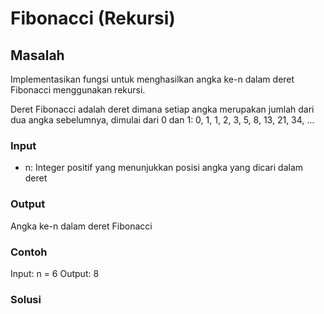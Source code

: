 # Fibonacci (Rekursi)

## Masalah

Implementasikan fungsi untuk menghasilkan angka ke-n dalam deret Fibonacci menggunakan rekursi.

Deret Fibonacci adalah deret dimana setiap angka merupakan jumlah dari dua angka sebelumnya, dimulai dari 0 dan 1:
0, 1, 1, 2, 3, 5, 8, 13, 21, 34, ...

### Input

- n: Integer positif yang menunjukkan posisi angka yang dicari dalam deret

### Output

Angka ke-n dalam deret Fibonacci

### Contoh

Input: n = 6
Output: 8

### Solusi
